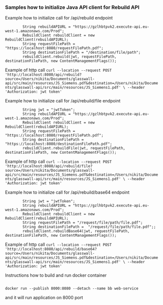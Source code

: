 


### Samples how to initialize Java API client for Rebuild API

Example how to initialize call for /api/rebuild endpoint
```		String jwt = "jwtToken";
   		String rebuildAPIURL = "https://gzlhbtpvk2.execute-api.eu-west-1.amazonaws.com/Prod";
   		RebuildClient rebuildClient = new RebuildClient(rebuildAPIURL);
   		String requestFilePath = "https://localhost:8080/requestFilePath.pdf";
   		String destinationFilePath = "/destination/file/path";
   		rebuildClient.rebuild(jwt, requestFilePath, destinationFilePath, new ContentManagementFlags());
```

Example of http call 
``curl --location --request POST 'http://localhost:8080/api/rebuild?source=/Users/nikita/Documents/glasswall-api/src/main/resources/JS_Siemens.pdf&destination=/Users/nikita/Documents/glasswall-api/src/main/resources/JS_Siemens1.pdf' \
  --header 'Authorization: jwt token'``

Example how to initialize call for /api/rebuild/file endpoint
```		
		String jwt = "jwtToken";
		String rebuildAPIURL = "https://gzlhbtpvk2.execute-api.eu-west-1.amazonaws.com/Prod";
		RebuildClient rebuildClient = new RebuildClient(rebuildAPIURL);
		String requestFilePath = "https://localhost:8080/requestFilePath.pdf";
		String destinationFilePath = "https://localhost:8080/destinationFilePath.pdf";
		rebuildClient.rebuildFile(jwt, requestFilePath, destinationFilePath, new ContentManagementFlags());
```

Example of http call 
``curl --location --request POST 'http://localhost:8080/api/rebuild/file?source=/Users/nikita/Documents/glasswall-api/src/main/resources/JS_Siemens.pdf&destination=/Users/nikita/Documents/glasswall-api/src/main/resources/JS_Siemens1.pdf' \
  --header 'Authorization: jwt token'``

Example how to initialize call for /api/rebuild/base64 endpoint
```
		String jwt = "jwtToken";
		String rebuildAPIURL = "https://gzlhbtpvk2.execute-api.eu-west-1.amazonaws.com/Prod";
		RebuildClient rebuildClient = new RebuildClient(rebuildAPIURL);
		String requestFilePath = "/request/file/path/file.pdf";
		String destinationFilePath =  "/request/file/path/file.pdf";;
		rebuildClient.rebuildBase64(jwt, requestFilePath, destinationFilePath, new ContentManagementFlags());
```

Example of http call 
``curl --location --request POST 'http://localhost:8080/api/rebuild/base64?source=/Users/nikita/Documents/glasswall-api/src/main/resources/JS_Siemens.pdf&destination=/Users/nikita/Documents/glasswall-api/src/main/resources/JS_Siemens1.pdf' \
  --header 'Authorization: jwt token'``

Instructions how to build and run docker container 

```docker build --tag web-service .

docker run --publish 8000:8080 --detach --name bb web-service
```

and it will run application on 8000 port